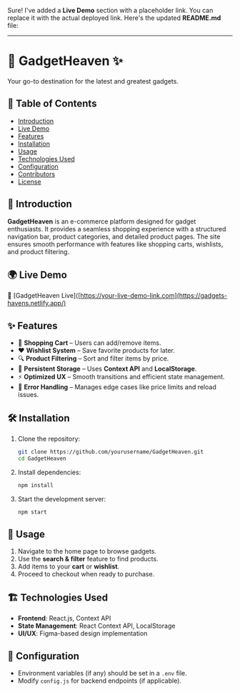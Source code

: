 Sure! I've added a **Live Demo** section with a placeholder link. You can replace it with the actual deployed link. Here's the updated **README.md** file:

---

# 📱 GadgetHeaven ✨  

Your go-to destination for the latest and greatest gadgets.  

## 📖 Table of Contents  
- [Introduction](#introduction)  
- [Live Demo](#live-demo)  
- [Features](#features)  
- [Installation](#installation)  
- [Usage](#usage)  
- [Technologies Used](#technologies-used)  
- [Configuration](#configuration)  
- [Contributors](#contributors)  
- [License](#license)  

## 🚀 Introduction  
**GadgetHeaven** is an e-commerce platform designed for gadget enthusiasts. It provides a seamless shopping experience with a structured navigation bar, product categories, and detailed product pages. The site ensures smooth performance with features like shopping carts, wishlists, and product filtering.  

## 🌍 Live Demo  
🔗 [GadgetHeaven Live]([https://your-live-demo-link.com](https://gadgets-havens.netlify.app/)

## ✨ Features  
- 🛒 **Shopping Cart** – Users can add/remove items.  
- ❤️ **Wishlist System** – Save favorite products for later.  
- 🔍 **Product Filtering** – Sort and filter items by price.  
- 💾 **Persistent Storage** – Uses **Context API** and **LocalStorage**.  
- ⚡ **Optimized UX** – Smooth transitions and efficient state management.  
- 🚨 **Error Handling** – Manages edge cases like price limits and reload issues.  

## 🛠 Installation  
1. Clone the repository:  
   ```sh  
   git clone https://github.com/yourusername/GadgetHeaven.git  
   cd GadgetHeaven  
   ```  
2. Install dependencies:  
   ```sh  
   npm install  
   ```  
3. Start the development server:  
   ```sh  
   npm start  
   ```  

## 🎯 Usage  
1. Navigate to the home page to browse gadgets.  
2. Use the **search & filter** feature to find products.  
3. Add items to your **cart** or **wishlist**.  
4. Proceed to checkout when ready to purchase.  

## 🏗 Technologies Used  
- **Frontend**: React.js, Context API  
- **State Management**: React Context API, LocalStorage  
- **UI/UX**: Figma-based design implementation  

## 🔧 Configuration  
- Environment variables (if any) should be set in a `.env` file.  
- Modify `config.js` for backend endpoints (if applicable).  

